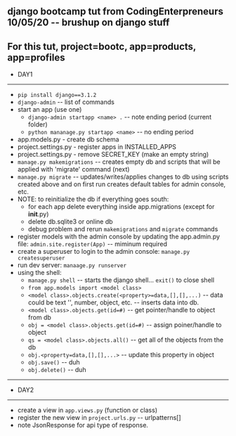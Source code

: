 django bootcamp tut from CodingEnterpreneurs 10/05/20 -- brushup on django stuff
---
For this tut, project=bootc, app=products, app=profiles
---
  * DAY1
---
* `pip install django==3.1.2`
* `django-admin` -- list of commands
* start an app (use one)
  * `django-admin startapp <name> .` -- note ending period (current folder)
  * `python mananage.py startapp <name>` -- no ending period
* app.models.py - create db schema
* project.settings.py - register apps in  INSTALLED_APPS
* project.settings.py - remove SECRET_KEY (make an empty string)
* `manage.py makemigrations` -- creates empty db and scripts that will be applied with 'migrate' command (next)
* `manage.py migrate` -- updates/writes/applies changes to db using scripts created above and on first run creates default tables for admin console, etc.
* NOTE: to reinitialize the db if everything goes south:
  * for each app delete everything inside app.migrations (except for __init__.py) 
  * delete db.sqlite3 or online db
  * debug problem and rerun `makemigrations` and `migrate` commands
* register models with the admin console by updating the app.admin.py file: `admin.site.register(App)` -- miminum required
* create a superuser to login to the admin console: `manage.py createsuperuser`
* run dev server: `manaage.py runserver`
* using the shell:
  * `manage.py shell` -- starts the django shell... `exit()` to close shell
  * `from app.models import <model class>`
  * `<model class>.objects.create(<property>=data,[],[],...)` -- data could be text '', number, object, etc. -- inserts data into db.
  * `<model class>.objects.get(id=#)` -- get pointer/handle to object from db
  * `obj = <model class>.objects.get(id=#)` -- assign poiner/handle to object
  * `qs = <model class>.objects.all()` -- get all of the objects from the db 
  * `obj.<property=data,[],[],...>` -- update this property in object
  * `obj.save()` -- duh
  * `obj.delete()` -- duh
---
  * DAY2
---
  * create a view in `app.views.py` (function or class)
  * register the new view in `project.urls.py` -- urlpatterns[] 
  * note JsonResponse for api type of response.
   









